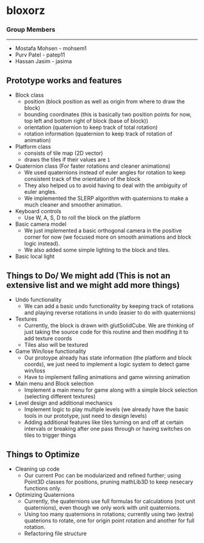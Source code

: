# bloxorz

### Group Members 
---
- Mostafa Mohsen - mohsem1
- Purv Patel - patep11
- Hassan Jasim - jasima

## Prototype works and features
- Block class 
  - position (block position as well as origin from where to draw the block)
  - bounding coordinates (this is basically two position points for now, top left and bottom right of block (base of block))
  - orientation (quaternion to keep track of total rotation)
  - rotation information (quaternion to keep track of rotation of animation)
- Platform class
  - consists of tile map (2D vector)
  - draws the tiles if their values are `1`
- Quaternion class (For faster rotations and cleaner animations)
  - We used quaternions instead of euler angles for rotation to keep consistent track of the orientation of the block
  - They also helped us to avoid having to deal with the ambiguity of euler angles. 
  - We implemented the SLERP algorithm with quaternions to make a much cleaner and smoother animation.
- Keyboard controls 
  - Use W, A, S, D to roll the block on the platform
- Basic camera model 
  - We just implemented a basic orthogonal camera in the positive corner for now (we focused more on smooth animations and block logic instead).
  - We also added some simple lighting to the block and tiles.
- Basic local light
 

 ## Things to Do/ We might add (This is not an extensive list and we might add more things)
 - Undo functionality
   - We can add a basic undo functionality by keeping track of rotations and playing reverse rotations in undo (easier to do with quaternions)
 - Textures
   - Currently, the block is drawn with glutSolidCube. We are thinking of just taking the source code for this routine and then modifing it to add texture coords
   - Tiles also will be textured
 - Game Win/lose functionality
    - Our protoype already has state information (the platform and block coords), we just need to implement a logic system to detect game win/loss
    - Have to implement falling animations and game winning animation
 - Main menu and Block selection
    - Implement a main menu for game along with a simple block selection (selecting different textures)
 - Level design and additional mechanics
    - Implement logic to play multiple levels (we already have the basic tools in our prototype, just need to design levels)
    - Adding additional features like tiles turning on and off at certain intervals or breaking after one pass through or having switches on tiles to trigger things
 
 
 ## Things to Optimize
 - Cleaning up code
    - Our current Poc can be modularized and refined further; using Point3D classes for positions, pruning mathLib3D to keep nesecary functions only.
 - Optimizing Quaternions
    - Currently, the quaternions use full formulas for calculations (not unit quaternions), even though we only work with unit quaternions.
    - Using too many quaternions in rotations; currently using two (extra) quaterions to rotate, one for origin point rotation and another for full rotation.
    - Refactoring file structure
